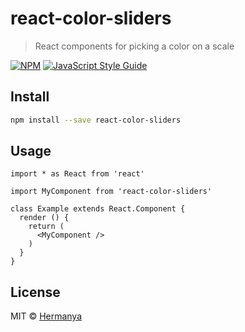 # react-color-sliders

> React components for picking a color on a scale

[![NPM](https://img.shields.io/npm/v/react-color-sliders.svg)](https://www.npmjs.com/package/react-color-sliders) [![JavaScript Style Guide](https://img.shields.io/badge/code_style-standard-brightgreen.svg)](https://standardjs.com)

## Install

```bash
npm install --save react-color-sliders
```

## Usage

```tsx
import * as React from 'react'

import MyComponent from 'react-color-sliders'

class Example extends React.Component {
  render () {
    return (
      <MyComponent />
    )
  }
}
```

## License

MIT © [Hermanya](https://github.com/Hermanya)
